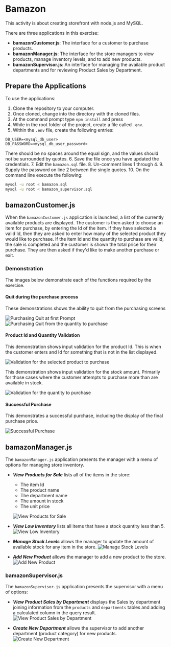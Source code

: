 # Bamazon

This activity is about creating storefront with node.js and MySQL.

There are three applications in this exercise:

* **bamazonCustomer.js**: The interface for a customer to purchase products.
* **bamazonManager.js**: The interface for the store managers to view products, manage inventory levels, and to add new products.
* **bamazonSupervisor.js**: An interface for managing the available product departments and for reviewing Product Sales by Department.

## Prepare the Applications

To use the applications:

1. Clone the repository to your computer.
2. Once cloned, change into the directory with the cloned files.
3. At the command prompt type `npm install` and press <Enter>
4. While in the root folder of the project, create a file called `.env`.
5. Within the `.env` file, create the following entries:

```dotenv
DB_USER=<mysql_db_user>
DB_PASSWORD=<mysql_db_user_password>
```
   
   There should be no spaces around the equal sign, and the values should 
   not be surrounded by quotes.
6. Save the file once you have updated the credentials.
7. Edit the `bamazon.sql` file.
8. Un-comment lines 1 through 4.
9. Supply the password on line 2 between the single quotes.
10. On the command line execute the following:

```bash
mysql -u root < bamazon.sql
mysql -u root < bamazon_supervisor.sql
```

## bamazonCustomer.js

When the `bamazonCustomer.js` application is launched, a list of the currently available products are displayed. The customer is then asked to choose an item for purchase, by entering the Id of the item. If they have selected a valid Id, then they are asked to enter how many of the selected product they would like to purchase. If the item Id and the quantity to purchase are valid, the sale is completed and the customer is shown the total price for their purchase. They are then asked if they'd like to make another purchase or exit.

### Demonstration

The images below demonstrate each of the functions required by the exercise.

#### Quit during the purchase process

These demonstrations shows the ability to quit from the purchasing screens

![Purchasing Quit at first Prompt](images/customer/customer-quit-from-id.gif)
![Purchasing Quit from the quantity to purchase](images/customer/customer-quit-from-quantity.gif)

#### Product Id and Quantity Validation

This demonstration shows input validation for the product Id. This is when the customer enters and Id for something that is not in the list displayed. 

![Validation for the selected product to purchase](images/customer/customer-invalid-product-id.gif)

This demonstration shows input validation for the stock amount. Primarily for those cases where the customer attempts to purchase more than are available in stock. 

![Validation for the quantity to purchase](images/customer/customer-invalid-quantity.gif)

#### Successful Purchase

This demonstrates a successful purchase, including the display of the final purchase price.

![Successful Purchase](images/customer/customer-purchase-success.gif)


## bamazonManager.js

The `bamazonManager.js` application presents the manager with a menu of options for managing store inventory.

* **_View Products for Sale_** lists all of the items in the store:
    * The item Id
    * The product name
    * The department name
    * The amount in stock
    * The unit price

    ![View Products for Sale](images/manager/manager-view-products-for-sale.gif)

* **_View Low Inventory_** lists all items that have a stock quantity less than 5.
    ![View Low Inventory](images/manager/manager-view-low-inventory.gif)

* **_Manage Stock Levels_** allows the manager to update the amount of available stock for any item in the store.
    ![Manage Stock Levels](images/manager/manager-manage-stock-levels.gif)

* **_Add New Product_** allows the manager to add a new product to the store.
    ![Add New Product](images/manager/manager-add-new-product.gif)

### bamazonSupervisor.js

The `bamazonSupervisor.js` application presents the supervisor with a menu of options:

* **_View Product Sales by Department_** displays the Sales by department joining information from the `products` and `departments` tables and adding a calculated column in the query result.
    ![View Product Sales by Department](images/supervisor/supervisor-view-sales-by-department.gif)

* **_Create New Department_** allows the supervisor to add another department (product category) for new products.
    ![Create New Department](images/supervisor/supervisor-add-department.gif)

